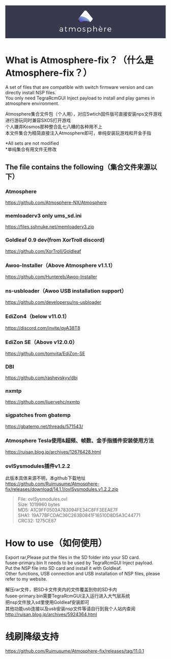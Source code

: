 ![Banner](https://github.com/Atmosphere-NX/Atmosphere/raw/master/img/banner.png?raw=true)
====
# What is Atmosphere-fix？（什么是Atmosphere-fix？）
A set of files that are compatible with switch firmware version and can directly install NSP files.<br>
You only need TegraRcmGUI Inject payload to install and play games in atmosphere environment.

Atmosphere集合文件包（个人用），对应Swtich固件版可直接安装nps文件游戏进行游玩同时兼容SXOS打开游戏<br>
个人嫌弃Kosmos那种整合乱七八糟的各种用不上<br>
本文件集合为精简直接注入Atmosphere即可，单纯安装玩游戏和开金手指<br>

*All sets are not modified<br>
*单纯集合有用文件无修改

## The file contains the following（集合文件来源以下）
### Atmosphere
https://github.com/Atmosphere-NX/Atmosphere

### memloaderv3 only ums_sd.ini
https://files.sshnuke.net/memloaderv3.zip

### Goldleaf 0.9 dev(from XorTroll discord)
https://github.com/XorTroll/Goldleaf

### Awoo-Installer（Above Atmosphere v1.1.1）
https://github.com/Huntereb/Awoo-Installer
### ns-usbloader（Awoo USB installation support）
https://github.com/developersu/ns-usbloader

### EdiZon4（below v11.0.1）
https://discord.com/invite/qyA38T8

### EdiZon SE（Above v12.0.0）
https://github.com/tomvita/EdiZon-SE

### DBI
https://github.com/rashevskyv/dbi

### nxmtp
https://github.com/liuervehc/nxmtp

### sigpatches from gbatemp
https://gbatemp.net/threads/571543/

### Atmosphere Tesla使用&超频、帧数、金手指插件安装使用方法
https://ruisan.blog.jp/archives/12676428.html

### ovlSysmodules插件v1.2.2
此版本具体来源不明，本github下载地址
https://github.com/Ruimusume/Atmosphere-fix/releases/download/14.1.1/ovlSysmodules.v1.2.2.zip
> File: ovlSysmodules.ovl<br>
> Size: 1019960 bytes<br>
> MD5: A1C9FF0503A783094FE34C8FF3EEAE7F<br>
> SHA1: 19A77BFCDAC36C263B0841F16510D8D5A3C44771<br>
> CRC32: 1275CE87

# How to use（如何使用）
Export rar,Please put the files in the SD folder into your SD card.<br>
fusee-primary.bin It needs to be used by TegraRcmGUI Inject payload.<br>
Put the NSP file into SD card and install it with Goldleaf.<br>
Other functions, USB connection and USB installation of NSP files, please refer to my website.

解压rar文件，把SD卡文件夹内的文件覆盖到你的SD卡内<br>
fusee-primary.bin需要TegraRcmGUI注入运行进入大气层系统<br>
把nsp文件放入sd里使用Goldleaf安装即可<br>
其他功能usb连接以及usb安装nsp文件等请自行到我个人站内查阅
http://ruisan.blog.jp/archives/5924364.html

# 线刷降级支持
https://github.com/Ruimusume/Atmosphere-fix/releases/tag/11.0.1
